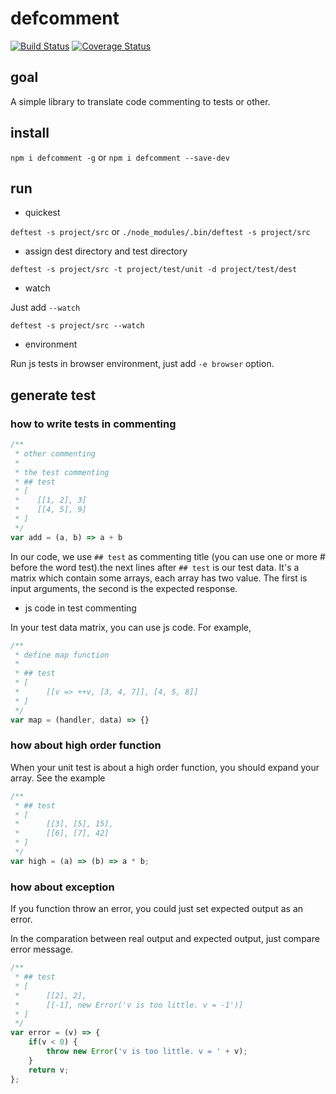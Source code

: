 # defcomment
 
[![Build Status](https://travis-ci.org/LoveKino/defcomment.svg?branch=master)](https://travis-ci.org/LoveKino/defcomment)
[![Coverage Status](https://coveralls.io/repos/github/LoveKino/defcomment/badge.svg)](https://coveralls.io/github/LoveKino/defcomment)

## goal

A simple library to translate code commenting to tests or other.

## install

`npm i defcomment -g` or `npm i defcomment --save-dev` 

## run

- quickest

`deftest -s project/src` or `./node_modules/.bin/deftest -s project/src`

- assign dest directory and test directory

`deftest -s project/src -t project/test/unit -d project/test/dest`

- watch

Just add `--watch`

`deftest -s project/src --watch`

- environment

Run js tests in browser environment, just add `-e browser` option.

## generate test

### how to write tests in commenting

```js
/**
 * other commenting
 * 
 * the test commenting
 * ## test
 * [
 *    [[1, 2], 3]
 *    [[4, 5], 9]
 * ]
 */
var add = (a, b) => a + b
```

In our code, we use `## test` as commenting title (you can use one or more # before the word test).the next lines after `## test` is our test data. It's a matrix which contain some arrays, each array has two value. The first is input arguments, the second is the expected response.

- js code in  test commenting

In your test data matrix, you can use js code. For example,

```js
/**
 * define map function
 *
 * ## test
 * [
 *      [[v => ++v, [3, 4, 7]], [4, 5, 8]]
 * ]
 */
var map = (handler, data) => {}
```

### how about high order function

When your unit test is about a high order function, you should expand your array. See the example

```js
/**
 * ## test
 * [
 *      [[3], [5], 15],
 *      [[6], [7], 42]
 * ]
 */
var high = (a) => (b) => a * b;
```

### how about exception

If you function throw an error, you could just set expected output as an error.

In the comparation between real output and expected output, just compare error message.

```js
/**
 * ## test
 * [
 *      [[2], 2],
 *      [[-1], new Error('v is too little. v = -1')]
 * ]
 */
var error = (v) => {
    if(v < 0) {
        throw new Error('v is too little. v = ' + v);
    }
    return v;
};
```
